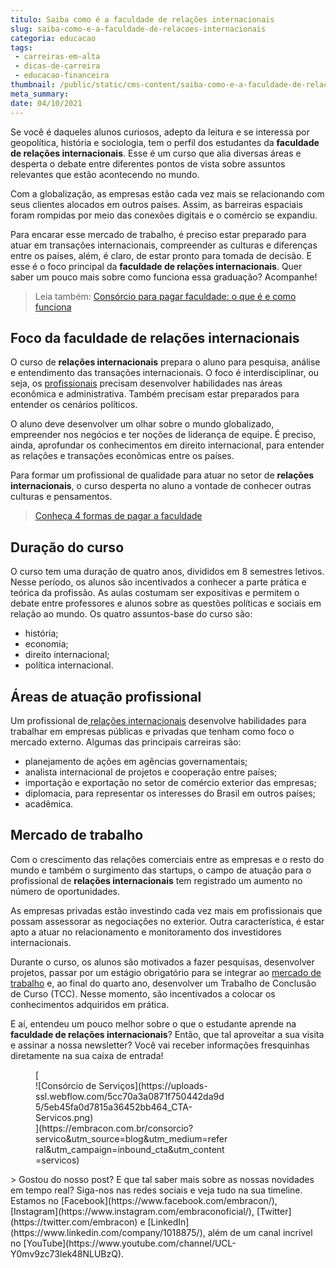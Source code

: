 ```yaml
---
titulo: Saiba como é a faculdade de relações internacionais
slug: saiba-como-e-a-faculdade-de-relacoes-internacionais
categoria: educacao
tags:
 - carreiras-em-alta
 - dicas-de-carreira
 - educacao-financeira
thumbnail: /public/static/cms-content/saiba-como-e-a-faculdade-de-relacoes-internacionais.jpeg
meta_summary: 
date: 04/10/2021
---
```

Se você é daqueles alunos curiosos, adepto da leitura e se interessa por geopolítica, história e sociologia, tem o perfil dos estudantes da **faculdade de relações internacionais**. Esse é um curso que alia diversas áreas e desperta o debate entre diferentes pontos de vista sobre assuntos relevantes que estão acontecendo no mundo.

Com a globalização, as empresas estão cada vez mais se relacionando com seus clientes alocados em outros países. Assim, as barreiras espaciais foram rompidas por meio das conexões digitais e o comércio se expandiu.

Para encarar esse mercado de trabalho, é preciso estar preparado para atuar em transações internacionais, compreender as culturas e diferenças entre os países, além, é claro, de estar pronto para tomada de decisão. E esse é o foco principal da **faculdade de relações internacionais**. Quer saber um pouco mais sobre como funciona essa graduação? Acompanhe!

> Leia também: [Consórcio para pagar faculdade: o que é e como funciona](https://www.embracon.com.br/blog/consorcio-embracon-para-pagar-faculdade)

Foco da faculdade de relações internacionais
--------------------------------------------

O curso de **relações internacionais** prepara o aluno para pesquisa, análise e entendimento das transações internacionais. O foco é interdisciplinar, ou seja, os [profissionais](https://www.embracon.com.br/blog/quais-carreiras-estarao-em-alta-nos-proximos-anos-descubra-aqui) precisam desenvolver habilidades nas áreas econômica e administrativa. Também precisam estar preparados para entender os cenários políticos.

O aluno deve desenvolver um olhar sobre o mundo globalizado, empreender nos negócios e ter noções de liderança de equipe. É preciso, ainda, aprofundar os conhecimentos em direito internacional, para entender as relações e transações econômicas entre os países.

Para formar um profissional de qualidade para atuar no setor de **relações internacionais**, o curso desperta no aluno a vontade de conhecer outras culturas e pensamentos.

> [Conheça 4 formas de pagar a faculdade](https://www.embracon.com.br/blog/conheca-4-formas-de-pagar-a-faculdade)

Duração do curso
----------------

O curso tem uma duração de quatro anos, divididos em 8 semestres letivos. Nesse período, os alunos são incentivados a conhecer a parte prática e teórica da profissão. As aulas costumam ser expositivas e permitem o debate entre professores e alunos sobre as questões políticas e sociais em relação ao mundo. Os quatro assuntos-base do curso são:

- história;
- economia;
- direito internacional;
- política internacional.

Áreas de atuação profissional
-----------------------------

Um profissional de[ relações internacionais](https://www.embracon.com.br/blog/estagio-internacional-entenda-como-funciona-e-quais-sao-as-vantagens) desenvolve habilidades para trabalhar em empresas públicas e privadas que tenham como foco o mercado externo. Algumas das principais carreiras são:

- planejamento de ações em agências governamentais;
- analista internacional de projetos e cooperação entre países;
- importação e exportação no setor de comércio exterior das empresas;
- diplomacia, para representar os interesses do Brasil em outros países;
- acadêmica.

Mercado de trabalho
-------------------

Com o crescimento das relações comerciais entre as empresas e o resto do mundo e também o surgimento das startups, o campo de atuação para o profissional de **relações internacionais** tem registrado um aumento no número de oportunidades.

As empresas privadas estão investindo cada vez mais em profissionais que possam assessorar as negociações no exterior. Outra característica, é estar apto a atuar no relacionamento e monitoramento dos investidores internacionais.

Durante o curso, os alunos são motivados a fazer pesquisas, desenvolver projetos, passar por um estágio obrigatório para se integrar ao [mercado de trabalho](https://www.embracon.com.br/blog/7-sinais-de-que-e-hora-de-investir-em-atualizacao-na-carreira) e, ao final do quarto ano, desenvolver um Trabalho de Conclusão de Curso (TCC). Nesse momento, são incentivados a colocar os conhecimentos adquiridos em prática.

E aí, entendeu um pouco melhor sobre o que o estudante aprende na **faculdade de relações internacionais**? Então, que tal aproveitar a sua visita e assinar a nossa newsletter? Você vai receber informações fresquinhas diretamente na sua caixa de entrada!

<figure class="w-richtext-figure-type-image w-richtext-align-center" style="max-width:310px">[<div>![Consórcio de Serviços](https://uploads-ssl.webflow.com/5cc70a3a0871f750442da9d5/5eb45fa0d7815a36452bb464_CTA-Servicos.png)</div>](https://embracon.com.br/consorcio?servico&utm_source=blog&utm_medium=referral&utm_campaign=inbound_cta&utm_content=servicos)</figure>> Gostou do nosso post? E que tal saber mais sobre as nossas novidades em tempo real? Siga-nos nas redes sociais e veja tudo na sua timeline. Estamos no [Facebook](https://www.facebook.com/embracon/), [Instagram](https://www.instagram.com/embraconoficial/), [Twitter](https://twitter.com/embracon) e [LinkedIn](https://www.linkedin.com/company/1018875/), além de um canal incrível no [YouTube](https://www.youtube.com/channel/UCL-Y0mv9zc73Iek48NLUBzQ).
